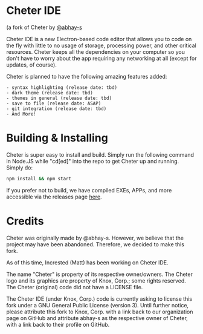 # Cheter IDE
(a fork of Cheter by [@abhay-s](https://github.com/abhay-s)

Cheter IDE is a new Electron-based code editor that allows you to code on the fly with little to no usage of storage, processing power, and other critical resources.
Cheter keeps all the dependencies on your computer so you don't have to worry about the app requiring any networking at all (except for updates, of course).


Cheter is planned to have the following amazing features added:
```
- syntax highlighting (release date: tbd)
- dark theme (release date: tbd)
- themes in general (release date: tbd)
- save to file (release date: ASAP)
- git integration (release date: tbd)
- And More!
```

# Building & Installing
Cheter is super easy to install and build. Simply run the following command in Node.JS while "cd\[ed\]" into the repo to get Cheter up and running. Simply do:
```bash
npm install && npm start
```

If you prefer not to build, we have compiled EXEs, APPs, and more accessible via the releases page [here](https://github.com/KnoxDevTeam/Cheter-IDE/releases/latest).

# Credits

Cheter was originally made by @abhay-s. However, we believe that the project may have been abandoned. Therefore, we decided to make this fork.


As of this time, Incrested (Matt) has been working on Cheter IDE.


The name "Cheter" is property of its respective owner/owners.
The Cheter logo and its graphics are property of Knox, Corp.; some rights reserved.
The Cheter (original) code did not have a LICENSE file.


The Cheter IDE (under Knox, Corp.) code is currently asking to license this fork under a GNU General Public License (version 3). Until further notice, please attribute this fork to Knox, Corp. with a link back to our organization page on GitHub and attribute abhay-s as the respective owner of Cheter, with a link back to their profile on GitHub.
